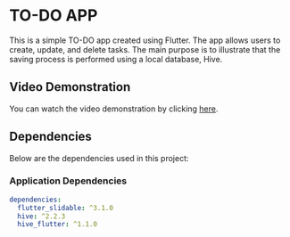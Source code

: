 # TO-DO APP

This is a simple TO-DO app created using Flutter. The app allows users to create, update, and delete tasks. The main purpose is to illustrate that the saving process is performed using a local database, Hive.
## Video Demonstration

You can watch the video demonstration by clicking [here](https://drive.google.com/file/d/1R7TNBqMUUFIUEdWc8719flOb4IZ9-H8j/view?usp=sharing).

## Dependencies

Below are the dependencies used in this project:

### Application Dependencies

```yaml
dependencies:
  flutter_slidable: ^3.1.0
  hive: ^2.2.3
  hive_flutter: ^1.1.0
